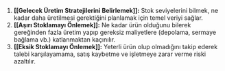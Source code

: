 1. **[[Gelecek Üretim Stratejilerini Belirlemek]]:** Stok seviyelerini bilmek, ne kadar daha üretilmesi gerektiğini planlamak için temel veriyi sağlar.
2. **[[Aşırı Stoklamayı Önlemek]]:** Ne kadar ürün olduğunu bilerek gereğinden fazla üretim yapıp gereksiz maliyetlere (depolama, sermaye bağlama vb.) katlanmaktan kaçınılır.
3. **[[Eksik Stoklamayı Önlemek]]:** Yeterli ürün olup olmadığını takip ederek talebi karşılayamama, satış kaybetme ve işletmeye zarar verme riski azaltılır.